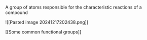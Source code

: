 A group of atoms responsible for the characteristic reactions of a compound

![[Pasted image 20241217202438.png]]

[[Some common functional groups]]